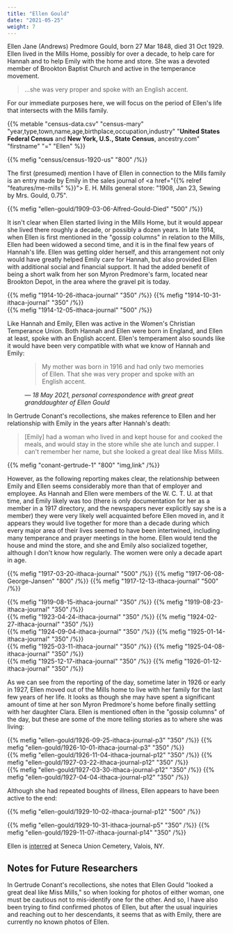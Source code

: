 ```yaml
---
title: "Ellen Gould"
date: "2021-05-25"
weight: 7
---
```


Ellen Jane (Andrews) Predmore Gould, born 27 Mar 1848, died 31 Oct 1929. Ellen lived in the Mills Home, possibly for over a decade, to help care for Hannah and to help Emily with the home and store. She was a devoted member of Brookton Baptist Church and active in the temperance movement.

<!--more-->

<blockquote>
<p>
...she was very proper and spoke with an English accent. 
</p>
</blockquote>

For our immediate purposes here, we will focus on the period of Ellen's life that intersects with the Mills family.

{{% metable "census-data.csv" "census-mary" "year,type,town,name,age,birthplace,occupation,industry" "**United States Federal Census** and **New York, U.S., State Census**, ancestry.com" "firstname" "=" "Ellen" %}}

{{% mefig "census/census-1920-us" "800" /%}}

The first (presumed) mention I have of Ellen in connection to the Mills family is an entry made by Emily in the sales journal of <a href="{{% relref "features/me-mills" %}}"> E. H. Mills general store</a>: "1908, Jan 23, Sewing by Mrs. Gould, 0.75".

{{% mefig "ellen-gould/1909-03-06-Alfred-Gould-Died"  "500" /%}}

It isn't clear when Ellen started living in the Mills Home, but it would appear she lived there roughly a decade, or possibly a dozen years. In late 1914, when Ellen is first mentioned in the "gossip columns" in relation to the Mills, Ellen had been widowed a second time, and it is in the final few years of Hannah's life. Ellen was getting older herself, and this arrangement not only would have greatly helped Emily care for Hannah, but also provided Ellen with additional social and financial support. It had the added benefit of being a short walk from her son Myron Predmore's farm, located near Brookton Depot, in the area where the gravel pit is today.

<div class="cols">
  {{% mefig "1914-10-26-ithaca-journal" "350" /%}}
  {{% mefig "1914-10-31-ithaca-journal" "350" /%}}
</div>
{{% mefig "1914-12-05-ithaca-journal" "500" /%}}

Like Hannah and Emily, Ellen was active in the Women's Christian Temperance Union. Both Hannah and Ellen were born in England, and Ellen at least, spoke with an English accent. Ellen's temperament also sounds like it would have been very compatible with what we know of Hannah and Emily:

<figure class="quote-only">
<blockquote>
My mother was born in 1916 and had only two memories of Ellen. That she was very proper and spoke with an English accent.
</blockquote>
<figcaption>
— <cite>18 May 2021, personal correspondence with great great granddaughter of Ellen Gould</cite>
</figcaption>
</figure>

In Gertrude Conant's recollections, she makes reference to Ellen and her relationship with Emily in the years after Hannah's death:

<blockquote style="max-width: 800px">[Emily] had a woman who lived in and kept house for and cooked the meals, and would stay in the store while she ate lunch and supper. I can't remember her name, but she looked a great deal like Miss Mills.</blockquote>

{{% mefig "conant-gertrude-1" "800" "img,link" /%}}

However, as the following reporting makes clear, the relationship between Emily and Ellen seems considerably more than that of employer and employee. As Hannah and Ellen were members of the W. C. T. U. at that time, and Emily likely was too (there is only documentation for her as a member in a 1917 directory, and the newspapers never explicitly say she is a member) they were very likely well acquainted before Ellen moved in, and it appears they would live together for more than a decade during which every major area of their lives seemed to have been intertwined, including many temperance and prayer meetings in the home. Ellen would tend the house and mind the store, and she and Emily also socialized together, although I don't know how regularly. The women were only a decade apart in age.

{{% mefig "1917-03-20-ithaca-journal" "500" /%}}
{{% mefig "1917-06-08-George-Jansen" "800" /%}}
{{% mefig "1917-12-13-ithaca-journal" "500" /%}}

<div class="cols">
  {{% mefig "1919-08-15-ithaca-journal" "350" /%}}
  {{% mefig "1919-08-23-ithaca-journal" "350" /%}}
</div>
<div class="cols">
  {{% mefig "1923-04-24-ithaca-journal" "350" /%}}
  {{% mefig "1924-02-27-ithaca-journal" "350" /%}}
</div>
<div class="cols">
  {{% mefig "1924-09-04-ithaca-journal" "350" /%}}
  {{% mefig "1925-01-14-ithaca-journal" "350" /%}}
</div>
<div class="cols">
  {{% mefig "1925-03-11-ithaca-journal" "350" /%}}
  {{% mefig "1925-04-08-ithaca-journal" "350" /%}}
</div>

<div class="cols">
  {{% mefig "1925-12-17-ithaca-journal" "350" /%}}
  {{% mefig "1926-01-12-ithaca-journal" "350" /%}}
</div>

As we can see from the reporting of the day, sometime later in 1926 or early in 1927, Ellen moved out of the Mills home to live with her family for the last few years of her life. It looks as though she may have spent a significant amount of time at her son Myron Predmore's home before finally settling with her daughter Clara. Ellen is mentioned often in the "gossip columns" of the day, but these are some of the more telling stories as to where she was living:

<div class="cols">
  {{% mefig "ellen-gould/1926-09-25-ithaca-journal-p3" "350" /%}}
  {{% mefig "ellen-gould/1926-10-01-ithaca-journal-p3" "350" /%}}
</div>

<div class="cols">
  {{% mefig "ellen-gould/1926-11-04-ithaca-journal-p12" "350" /%}}
  {{% mefig "ellen-gould/1927-03-22-ithaca-journal-p12" "350" /%}}
</div>

<div class="cols">
  {{% mefig "ellen-gould/1927-03-30-ithaca-journal-p12" "350" /%}}
  {{% mefig "ellen-gould/1927-04-04-ithaca-journal-p12" "350" /%}}
</div>

Although she had repeated boughts of illness, Ellen appears to have been active to the end:

{{% mefig "ellen-gould/1929-10-02-ithaca-journal-p12" "500" /%}}

<div class="cols">
  {{% mefig "ellen-gould/1929-10-31-ithaca-journal-p5" "350" /%}}
  {{% mefig "ellen-gould/1929-11-07-ithaca-journal-p14" "350" /%}}
</div>

Ellen is [interred](https://www.findagrave.com/memorial/35944445/ellen-jane-predmore) at Seneca Union Cemetery, Valois, NY.

## Notes for Future Researchers

In Gertrude Conant's recollections, she notes that Ellen Gould "looked a great deal like Miss Mills," so when looking for photos of either woman, one must be cautious not to mis-identify one for the other. And so, I have also been trying to find confirmed photos of Ellen, but after the usual inquiries and reaching out to her descendants, it seems that as with Emily, there are currently no known photos of Ellen.
